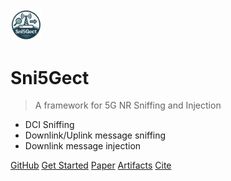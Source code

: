 <img src="_media/Sni5Gect.png" style="width:10%;">

# Sni5Gect

> A framework for 5G NR Sniffing and Injection 

- DCI Sniffing
- Downlink/Uplink message sniffing
- Downlink message injection

[GitHub](https://github.com/asset-group/Sni5Gect-5GNR-sniffing-and-exploitation)
[Get Started](#sni5gect)
[Paper](_media/SNI5GECT__A_Practical_Approach_to_Inject_aNRchy_into_5G_NR.pdf)
[Artifacts](_media/USENIX_Security__25_Artifact_Appendix__SNI5GECT__A_Practical_Approach_to_Inject_aNRchy_into_5G_NR.pdf)
[Cite](/cite)